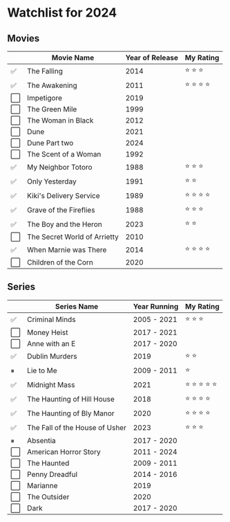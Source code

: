 # Watchlist for 2024

## Movies

|          | Movie Name | Year of Release | My Rating |
|----------|------------|-----------------|-----------|
| &#x2705; | The Falling | 2014 | &#11088; &#11088; &#11088; |
| &#x2705; | The Awakening | 2011 | &#11088; &#11088; &#11088; &#11088; |
| &#x2B1C; | Impetigore | 2019 |  |
| &#x2B1C; | The Green Mile | 1999 |  |
| &#x2B1C; | The Woman in Black | 2012 |  |
| &#x2B1C; | Dune | 2021 | |
| &#x2B1C; | Dune Part two | 2024 |  |
| &#x2B1C; | The Scent of a Woman | 1992 | |
| &#x2705; | My Neighbor Totoro | 1988 | &#11088; &#11088; &#11088; |
| &#x2705; | Only Yesterday | 1991 | &#11088; &#11088; |
| &#x2705; | Kiki's Delivery Service | 1989 | &#11088; &#11088; &#11088; &#11088; |
| &#x2705; | Grave of the Fireflies | 1988 | &#11088; &#11088; &#11088; |
| &#x2705; | The Boy and the Heron | 2023 | &#11088; &#11088; |
| &#x2B1C; | The Secret World of Arrietty | 2010 |  |
| &#x2705; | When Marnie was There | 2014 | &#11088; &#11088; &#11088; &#11088; |
| &#x2B1C; | Children of the Corn | 2020 |  |

## Series

|          | Series Name | Year Running | My Rating |
|----------|-------------|--------------|-----------|
| &#x2705; | Criminal Minds | 2005 - 2021 | &#11088; &#11088; &#11088;  |
| &#x2B1C; | Money Heist | 2017 - 2021 |  |
| &#x2B1C; | Anne with an E | 2017 - 2020 |  |
| &#x2705; | Dublin Murders | 2019 | &#11088; &#11088; |
| &#x23f8; | Lie to Me | 2009 - 2011 | &#11088; |
| &#x2705; | Midnight Mass | 2021 | &#11088; &#11088; &#11088; &#11088; &#11088; |
| &#x2705; | The Haunting of Hill House | 2018 |  &#11088; &#11088; &#11088; &#11088; |
| &#x2705; | The Haunting of Bly Manor | 2020 | &#11088; &#11088; &#11088; &#11088; |
| &#x2705; | The Fall of the House of Usher | 2023 | &#11088; &#11088; &#11088; |
| &#x23f8; | Absentia | 2017 - 2020 |  |
| &#x2B1C; | American Horror Story | 2011 - 2024 |  |
| &#x2B1C; | The Haunted | 2009 - 2011 |  |
| &#x2B1C; | Penny Dreadful | 2014 - 2016 |  |
| &#x2B1C; | Marianne | 2019 |  |
| &#x2B1C; | The Outsider | 2020 |  |
| &#x2B1C; | Dark | 2017 - 2020 |  |